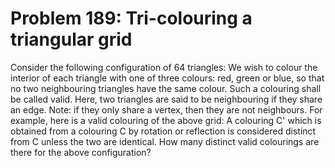 # Problem 189: Tri-colouring a triangular grid
Consider the following configuration of 64 triangles: We wish to colour
the interior of each triangle with one of three colours: red, green or
blue, so that no two neighbouring triangles have the same colour. Such a
colouring shall be called valid. Here, two triangles are said to be
neighbouring if they share an edge. Note: if they only share a vertex,
then they are not neighbours. For example, here is a valid colouring of
the above grid: A colouring C' which is obtained from a colouring C by
rotation or reflection is considered distinct from C unless the two are
identical. How many distinct valid colourings are there for the above
configuration?
